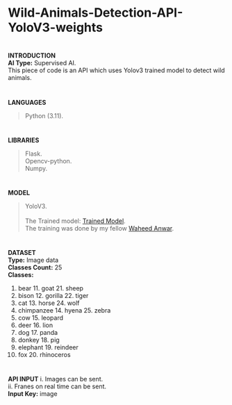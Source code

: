 # Wild-Animals-Detection-API-YoloV3-weights
#
**INTRODUCTION<br>**
**AI Type:** Supervised AI.<br>
This piece of code is an API which uses Yolov3 trained model to detect wild animals.
#
**LANGUAGES**
> Python (3.11).
#
**LIBRARIES**
> Flask.<br>
> Opencv-python.<br>
> Numpy.
#
**MODEL**
> YoloV3.<br><br>
The Trained model: [Trained Model](https://drive.google.com/file/d/1BY4JS460L1WCz6p1UwZW_Un8bHWWXVW_/view?usp=drivesdk).<br>
The training was done by my fellow [Waheed Anwar](https://github.com/Waheed9002/AR-Hiking-App.git).
#
**DATASET**<br>
**Type:** Image data<br>
**Classes Count:** 25<br>
**Classes:**
1. bear        11. goat       21. sheep 
2. bison       12. gorilla    22. tiger 
3. cat         13. horse      24. wolf 
4. chimpanzee  14. hyena      25. zebra
5. cow         15. leopard 
6. deer        16. lion 
7. dog         17. panda 
8. donkey      18. pig 
9. elephant    19. reindeer 
10. fox        20. rhinoceros 
#
**API INPUT**
i. Images can be sent.<br>
ii. Franes on real time can be sent.<br>
**Input Key:** image


